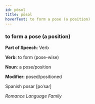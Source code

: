 ```yaml
---
id: pösol
title: pösol
hoverText: to form a pose (a position)
---
```


### to form a pose (a position)

**Part of Speech**: Verb

**Verb**: to form (pose-wise)

**Noun**: a pose/position

**Modifier**: posed/positioned

Spanish posar [poˈsaɾ]

*Romance Language Family*